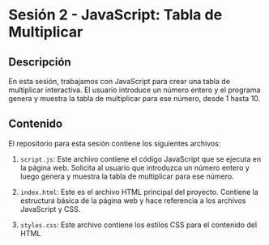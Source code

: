 # Sesión 2 - JavaScript: Tabla de Multiplicar

## Descripción

En esta sesión, trabajamos con JavaScript para crear una tabla de multiplicar interactiva. El usuario introduce un número entero y el programa genera y muestra la tabla de multiplicar para ese número, desde 1 hasta 10.

## Contenido

El repositorio para esta sesión contiene los siguientes archivos:

1. `script.js`: Este archivo contiene el código JavaScript que se ejecuta en la página web. Solicita al usuario que introduzca un número entero y luego genera y muestra la tabla de multiplicar para ese número.

2. `index.html`: Este es el archivo HTML principal del proyecto. Contiene la estructura básica de la página web y hace referencia a los archivos JavaScript y CSS.

3. `styles.css`: Este archivo contiene los estilos CSS para el contenido del HTML
